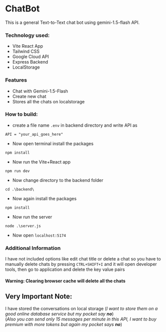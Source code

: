 # ChatBot
This is a general Text-to-Text chat bot using gemini-1.5-flash API.

### Technology used:
- Vite React App
- Tailwind CSS
- Google Cloud API
- Express Backend
- LocalStorage

### Features
- Chat with Gemini-1.5-Flash
- Create new chat
- Stores all the chats on localstorage

### How to build:
- create a file name `.env` in backend directory and write API as
```
API = "your_api_goes_here"
```
- Now open terminal install the packages
```
npm install
```
- Now run the Vite+React app
```
npm run dev
```
- Now change directory to the backend folder
```
cd .\backend\
```
- Now again install the packages 
```
npm install
```
- Now run the server
```
node .\server.js
```
- Now open `localhost:5174`

### Additional Information
I have not included options like edit chat title or delete a chat so you have to manually delete chats by pressing `CTRL+SHIFT+I` and it will open developer tools, then go to application and delete the key value pairs
#### Warning: Clearing browser cache will delete all the chats

## Very Important Note:
I have stored the conversations on local storage (*I want to store them on a good online database service but my pocket say **no***)  
(*Also you can send only 15 messages per minute in this API, I want to buy premium with more tokens but again my pocket says **no***)